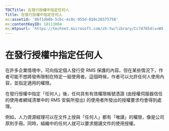 ```yaml
---
TOCTitle: 在發行授權中指定任何人
Title: 在發行授權中指定任何人
ms:assetid: '86f1db8b-5cbc-4c0c-955d-810c20375758'
ms:contentKeyID: 18113004
ms:mtpsurl: 'https://technet.microsoft.com/zh-tw/library/Cc747654(v=WS.10)'
---
```


在發行授權中指定任何人
======================

在許多企業情境中，可向指定個人發行受 RMS 保護的內容。但在某些情況下，作者可能不想將發佈限制在特定一組使用者。這個時候，作者可以允許任何人使用內容，並指定適用的權限。

在發行授權中指定「任何人」後，任何具有有效權限帳號憑證 (由授權伺服器信任的使用者網域清單中的 RMS 安裝所發出) 的使用者所發出的授權要求均會得到處理。

例如，人力資源經理可以在文件上授與「任何人」都有「唯讀」的權限，像是公司原則手冊。同時，組織中的任何人就可以要求閱讀文件的使用授權。
